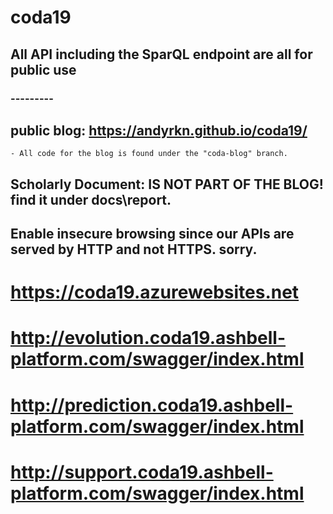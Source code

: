 # coda19

## All API including the SparQL endpoint are all for public use

### ---------

## public blog: https://andyrkn.github.io/coda19/
	- All code for the blog is found under the "coda-blog" branch.
## Scholarly Document: IS NOT PART OF THE BLOG! find it under docs\report.

## Enable insecure browsing since our APIs are served by HTTP and not HTTPS. sorry.
# https://coda19.azurewebsites.net
# http://evolution.coda19.ashbell-platform.com/swagger/index.html
# http://prediction.coda19.ashbell-platform.com/swagger/index.html
# http://support.coda19.ashbell-platform.com/swagger/index.html